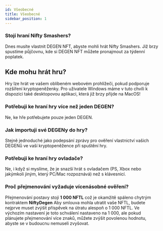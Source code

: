 ```yaml
---
id: Všeobecné
title: Všeobecné
sidebar_position: 1
---
```


### **Stojí hraní Nifty Smashers?**

Dnes musíte vlastnit DEGEN NFT, abyste mohli hrát Nifty Smashers. Již brzy spustíme půjčovnu, kde si DEGEN NFT můžete pronajmout za týdenní poplatek.

## Kde mohu hrát hru?

Hry lze hrát ve vašem oblíbeném webovém prohlížeči, pokud podporuje rozšíření kryptopeněženky. Pro uživatele Windows máme v tuto chvíli k dispozici také desktopovou aplikaci, která již brzy přijde na MacOS!

### **Potřebuji ke hraní hry více než jeden DEGEN?**

Ne, ke hře potřebujete pouze jeden DEGEN.

### Jak importuji své DEGENy do hry?

Stejně jednoduché jako podepsání zprávy pro ověření vlastnictví vašich DEGENů ve vaší kryptopeněžence při spuštění hry.

### **Potřebuji ke hraní hry ovladače?**
Ne, i když si myslíme, že je snazší hrát s ovladačem (PS, Xbox nebo jakýmkoli jiným, který PC/Mac rozpoznává) než s klávesnicí.

### Proč přejmenování vyžaduje vícenásobné ověření?

Přejmenování postavy stojí **1 000 NFTL** což je okamžitě spáleno chytrým kontraktem **NiftyDegen** Aby smlouva mohla utratit vaše NFTL, budete nejprve muset zvýšit příspěvek na útratu alespoň o 1 000 NFTL. Ve výchozím nastavení je toto schválení nastaveno na 1 000, ale pokud plánujete přejmenování více znaků, můžete zvýšit povolenou hodnotu, abyste se v budoucnu nemuseli zvyšovat.
